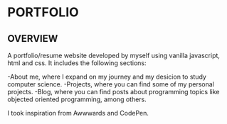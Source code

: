 # PORTFOLIO
## OVERVIEW

A portfolio/resume website developed by myself using vanilla javascript, html and css. It includes the following sections:

-About me, where I expand on my journey and my desicion to study computer science.
-Projects, where you can find some of my personal projects.
-Blog, where you can find posts about programming topics like objected oriented programming, among others.

I took inspiration from Awwwards and CodePen.

